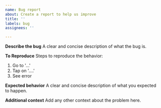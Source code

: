 ```yaml
---
name: Bug report
about: Create a report to help us improve
title: ''
labels: bug
assignees: ''

---
```


**Describe the bug**
A clear and concise description of what the bug is.

**To Reproduce**
Steps to reproduce the behavior:
1. Go to '...'
2. Tap on '....'
3. See error

**Expected behavior**
A clear and concise description of what you expected to happen.

**Additional context**
Add any other context about the problem here.
